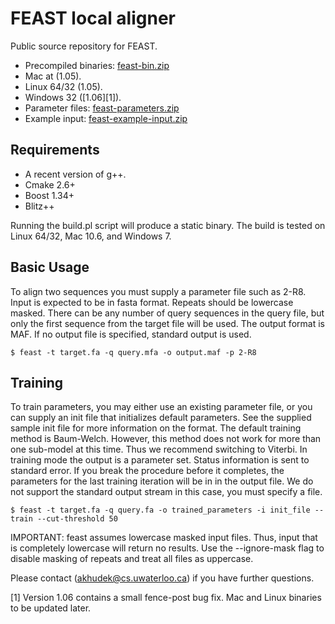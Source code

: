 FEAST local aligner
===================

Public source repository for FEAST. 

* Precompiled binaries: [feast-bin.zip](https://github.com/downloads/akhudek/feast/feast-bin.zip)
 * Mac at (1.05).
 * Linux 64/32 (1.05).
 * Windows 32 ([1.06][1]).
* Parameter files: [feast-parameters.zip](https://github.com/downloads/akhudek/feast/feast-parameters.zip)
* Example input: [feast-example-input.zip](https://github.com/downloads/akhudek/feast/feast-example-input.zip)

Requirements
------------

* A recent version of g++.
* Cmake 2.6+
* Boost 1.34+ 
* Blitz++

Running the build.pl script will produce a static binary. The build is
tested on Linux 64/32, Mac 10.6, and Windows 7.

Basic Usage
-----------

To align two sequences you must supply a parameter file such as 2-R8. 
Input is expected to be in fasta format. Repeats should be lowercase
masked. There can be any number of query sequences in the query file,
but only the first sequence from the target file will be used. The
output format is MAF. If no output file is specified, standard output
is used.

`$ feast -t target.fa -q query.mfa -o output.maf -p 2-R8`

Training
--------

To train parameters, you may either use an existing parameter file, or
you can supply an init file that initializes default parameters. See
the supplied sample init file for more information on the format. 
The default training method is Baum-Welch. However, this method does
not work for more than one sub-model at this time. Thus we recommend
switching to Viterbi.  In training mode the output is a parameter set.
Status information is sent to standard error. If you break the 
procedure before it completes, the parameters for the last training
iteration will be in in the output file. We do not support the
standard output stream in this case, you must specify a file.

`$ feast -t target.fa -q query.fa -o trained_parameters -i init_file --train --cut-threshold 50`

IMPORTANT: feast assumes lowercase masked input files. Thus,
input that is completely lowercase will return no results. Use
the --ignore-mask flag to disable masking of repeats and treat
all files as uppercase.

Please contact (akhudek@cs.uwaterloo.ca) if you have further questions.

[1] Version 1.06 contains a small fence-post bug fix. Mac and Linux binaries
to be updated later.

